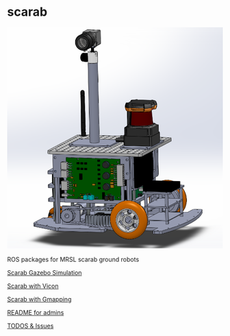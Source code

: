 scarab
=================
![Scarab](doc/SCARAB_3D_view.png "SCARAB")


ROS packages for MRSL scarab ground robots

[Scarab Gazebo Simulation](doc/ScarabGazebo.md)

[Scarab with Vicon](doc/ScarabVicon.md)

[Scarab with Gmapping](doc/ScarabGmapping.md)

[README for admins](doc/Admin.md)

[TODOS & Issues](doc/CurrentIssues.md)
